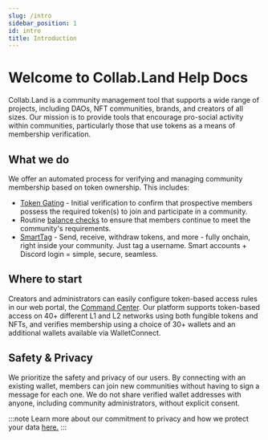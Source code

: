 ```yaml
---
slug: /intro
sidebar_position: 1
id: intro
title: Introduction
---
```


# Welcome to Collab.Land Help Docs

Collab.Land is a community management tool that supports a wide range of projects, including DAOs, NFT communities, brands, and creators of all sizes. Our mission is to provide tools that encourage pro-social activity within communities, particularly those that use tokens as a means of membership verification.

## What we do

We offer an automated process for verifying and managing community membership based on token ownership. This includes:
- [Token Gating](./key-features/token-gate-communities) - Initial verification to confirm that prospective members possess the required token(s) to join and participate in a community.
- Routine [balance checks](./command-center/bot-config/balance-check) to ensure that members continue to meet the community's requirements.
- [SmartTag](./key-features/smarttag) - Send, receive, withdraw tokens, and more - fully onchain, right inside your community. Just tag a username. Smart accounts + Discord login = simple, secure, seamless.

## Where to start

Creators and administrators can easily configure token-based access rules in our web portal, the [Command Center](https://cc.collab.land/login). Our platform supports token-based access on 40+ different L1 and L2 networks using both fungible tokens and NFTs, and verifies membership using a choice of 30+ wallets and an additional wallets available via WalletConnect.

## Safety & Privacy

We prioritize the safety and privacy of our users. By connecting with an existing wallet, members can join new communities without having to sign a message for each one. We do not share verified wallet addresses with anyone, including community administrators, without explicit consent.

:::note
Learn more about our commitment to privacy and how we protect your data [here.](https://medium.com/collab-land/collab-land-privacy-08812be030a4)
:::
